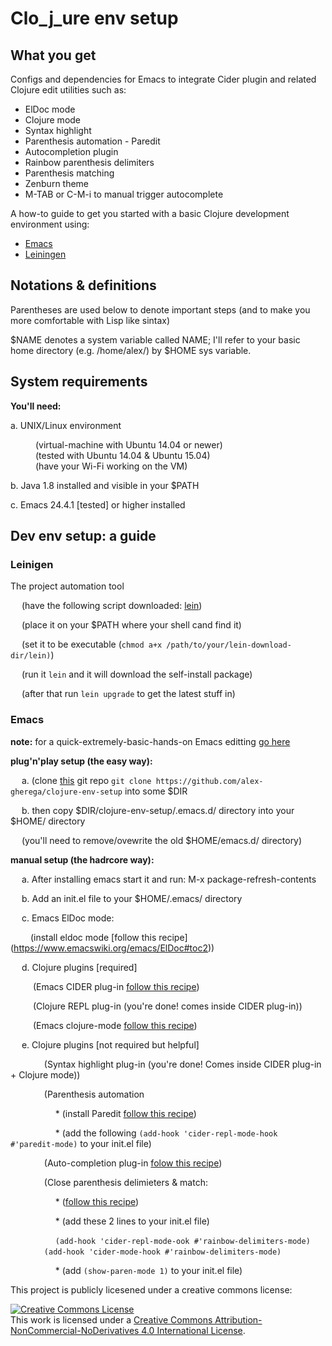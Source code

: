 # Clo_j_ure env setup

## What you get

Configs and dependencies for Emacs to integrate Cider plugin and related Clojure edit utilities such as:

* ElDoc mode
* Clojure mode
* Syntax highlight
* Parenthesis automation - Paredit
* Autocompletion plugin
* Rainbow parenthesis delimiters
* Parenthesis matching
* Zenburn theme
* M-TAB or C-M-i to manual trigger autocomplete

A how-to guide to get you started with a basic Clojure development environment using:
* [Emacs](https://www.gnu.org/software/emacs/)
* [Leiningen](https://leiningen.org/)

## Notations & definitions

Parentheses are used below to denote important steps (and to make you more comfortable with Lisp like sintax)

$NAME denotes a system variable called NAME; I'll refer to your basic home directory (e.g. /home/alex/) by $HOME sys variable.

## System requirements

__You'll need:__

a. UNIX/Linux environment
<dl>
	<dd>(virtual-machine with Ubuntu 14.04 or newer)</dd>
	<dd>(tested with Ubuntu 14.04 & Ubuntu 15.04)</dd>
	<dd>(have your Wi-Fi working on the VM)</dd>
</dl>

b. Java 1.8 installed and visible in your $PATH

c. Emacs 24.4.1 [tested] or higher installed

## Dev env setup: a guide

### Leinigen

The project automation tool

&emsp; (have the following script downloaded: [lein](https://raw.githubusercontent.com/technomancy/leiningen/stable/bin/lein))

&emsp; (place it on your $PATH where your shell cand find it)

&emsp;  (set it to be executable (`chmod a+x /path/to/your/lein-download-dir/lein)`)

&emsp;  (run it `lein` and it will download the self-install package)

&emsp; (after that run `lein upgrade` to get the latest stuff in)

### Emacs

__note:__ for a quick-extremely-basic-hands-on Emacs editting [go here](http://ocean.stanford.edu/research/quick_emacs.html)




__plug'n'play setup (the easy way):__

&emsp; a. (clone [this](https://github.com/alex-gherega/clojure-env-setup) git repo `git clone https://github.com/alex-gherega/clojure-env-setup` into some $DIR

&emsp; b. then copy $DIR/clojure-env-setup/.emacs.d/ directory into your $HOME/ directory

&emsp; (you'll need to remove/ovewrite the old $HOME/emacs.d/ directory)



__manual setup (the hadrcore way):__

&emsp; a. After installing emacs start it and run: M-x package-refresh-contents

&emsp; b. Add an init.el file to your $HOME/.emacs/ directory

&emsp; c. Emacs ElDoc mode:

&emsp;&emsp; (install eldoc mode [follow this recipe] (https://www.emacswiki.org/emacs/ElDoc#toc2))</p>

&emsp; d. Clojure plugins [required]
  
&emsp; &emsp; (Emacs CIDER plug-in [follow this recipe](https://github.com/clojure-emacs/cider/blob/master/README.md))

&emsp; &emsp; (Clojure REPL plug-in (you're done! comes inside CIDER plug-in))

&emsp; &emsp; (Emacs clojure-mode [follow this recipe](https://github.com/clojure-emacs/clojure-mode/blob/master/README.md))
  
  
&emsp; e. Clojure plugins [not required but helpful]

&emsp; &emsp; &emsp; (Syntax highlight plug-in (you're done! Comes inside CIDER plug-in + Clojure mode))<p>
    
&emsp; &emsp; &emsp; (Parenthesis automation

&emsp; &emsp; &emsp; &emsp; * (install Paredit [follow this recipe]())

&emsp; &emsp; &emsp; &emsp; * (add the following `(add-hook 'cider-repl-mode-hook #'paredit-mode)` to your init.el file)
		
&emsp; &emsp; &emsp; (Auto-completion plug-in [folow this recipe](http://cider.readthedocs.io/en/latest/code_completion/))

&emsp; &emsp; &emsp; (Close parenthesis delimieters & match:

&emsp; &emsp; &emsp; &emsp; * ([follow this recipe](https://github.com/Fanael/rainbow-delimiters/blob/master/README.md))

&emsp; &emsp; &emsp; &emsp; * (add these 2 lines to your init.el file)

&emsp; &emsp; &emsp; &emsp; `(add-hook 'cider-repl-mode-ook #'rainbow-delimiters-mode)`
&emsp; &emsp; &emsp; &emsp; `(add-hook 'cider-mode-hook #'rainbow-delimiters-mode)`

&emsp; &emsp; &emsp; &emsp; * (add `(show-paren-mode 1)` to your init.el file)
		
    
  

This project is publicly licesened under a creative commons license:

<a rel="license" href="http://creativecommons.org/licenses/by-nc-nd/4.0/"><img alt="Creative Commons License" style="border-width:0" src="https://i.creativecommons.org/l/by-nc-nd/4.0/88x31.png" /></a><br />This work is licensed under a <a rel="license" href="http://creativecommons.org/licenses/by-nc-nd/4.0/">Creative Commons Attribution-NonCommercial-NoDerivatives 4.0 International License</a>.

